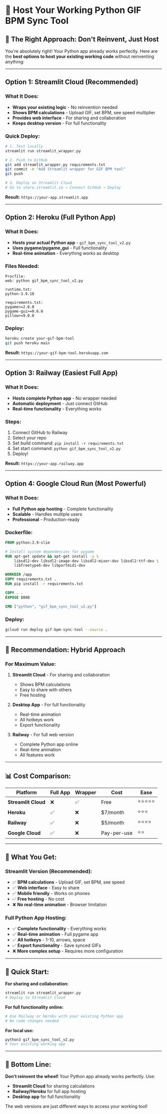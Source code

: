# 🚀 Host Your Working Python GIF BPM Sync Tool

## 🎯 The Right Approach: Don't Reinvent, Just Host

You're absolutely right! Your Python app already works perfectly. Here are the **best options to host your existing working code** without reinventing anything:

---

## Option 1: Streamlit Cloud (Recommended)

### What It Does:
- **Wraps your existing logic** - No reinvention needed
- **Shows BPM calculations** - Upload GIF, set BPM, see speed multiplier
- **Provides web interface** - For sharing and collaboration
- **Keeps desktop version** - For full functionality

### Quick Deploy:
```bash
# 1. Test locally
streamlit run streamlit_wrapper.py

# 2. Push to GitHub
git add streamlit_wrapper.py requirements.txt
git commit -m "Add Streamlit wrapper for GIF BPM tool"
git push

# 3. Deploy on Streamlit Cloud
# Go to share.streamlit.io → Connect GitHub → Deploy
```

**Result:** `https://your-app.streamlit.app`

---

## Option 2: Heroku (Full Python App)

### What It Does:
- **Hosts your actual Python app** - `gif_bpm_sync_tool_v2.py`
- **Uses pygame/pygame_gui** - Full functionality
- **Real-time animation** - Everything works as desktop

### Files Needed:
```
Procfile:
web: python gif_bpm_sync_tool_v2.py

runtime.txt:
python-3.9.18

requirements.txt:
pygame>=2.0.0
pygame-gui>=0.6.0
pillow>=9.0.0
```

### Deploy:
```bash
heroku create your-gif-bpm-tool
git push heroku main
```

**Result:** `https://your-gif-bpm-tool.herokuapp.com`

---

## Option 3: Railway (Easiest Full App)

### What It Does:
- **Hosts complete Python app** - No wrapper needed
- **Automatic deployment** - Just connect GitHub
- **Real-time functionality** - Everything works

### Steps:
1. Connect GitHub to Railway
2. Select your repo
3. Set build command: `pip install -r requirements.txt`
4. Set start command: `python gif_bpm_sync_tool_v2.py`
5. Deploy!

**Result:** `https://your-app.railway.app`

---

## Option 4: Google Cloud Run (Most Powerful)

### What It Does:
- **Full Python app hosting** - Complete functionality
- **Scalable** - Handles multiple users
- **Professional** - Production-ready

### Dockerfile:
```dockerfile
FROM python:3.9-slim

# Install system dependencies for pygame
RUN apt-get update && apt-get install -y \
    libsdl2-dev libsdl2-image-dev libsdl2-mixer-dev libsdl2-ttf-dev \
    libfreetype6-dev libportmidi-dev

WORKDIR /app
COPY requirements.txt .
RUN pip install -r requirements.txt

COPY . .
EXPOSE 8080

CMD ["python", "gif_bpm_sync_tool_v2.py"]
```

### Deploy:
```bash
gcloud run deploy gif-bpm-sync-tool --source .
```

---

## 🎯 Recommendation: Hybrid Approach

### For Maximum Value:

1. **Streamlit Cloud** - For sharing and collaboration
   - Shows BPM calculations
   - Easy to share with others
   - Free hosting

2. **Desktop App** - For full functionality
   - Real-time animation
   - All hotkeys work
   - Export functionality

3. **Railway** - For full web version
   - Complete Python app online
   - Real-time animation
   - All features work

---

## 📊 Cost Comparison:

| Platform | Full App | Wrapper | Cost | Ease |
|----------|----------|---------|------|------|
| **Streamlit Cloud** | ❌ | ✅ | Free | ⭐⭐⭐⭐⭐ |
| **Heroku** | ✅ | ❌ | $7/month | ⭐⭐⭐ |
| **Railway** | ✅ | ❌ | $5/month | ⭐⭐⭐⭐ |
| **Google Cloud** | ✅ | ❌ | Pay-per-use | ⭐⭐ |

---

## 🎵 What You Get:

### Streamlit Version (Recommended):
- ✅ **BPM calculations** - Upload GIF, set BPM, see speed
- ✅ **Web interface** - Easy to share
- ✅ **Mobile friendly** - Works on phones
- ✅ **Free hosting** - No cost
- ❌ **No real-time animation** - Browser limitation

### Full Python App Hosting:
- ✅ **Complete functionality** - Everything works
- ✅ **Real-time animation** - Full pygame app
- ✅ **All hotkeys** - 1-10, arrows, space
- ✅ **Export functionality** - Save synced GIFs
- ❌ **More complex setup** - Requires more configuration

---

## 🚀 Quick Start:

**For sharing and collaboration:**
```bash
streamlit run streamlit_wrapper.py
# Deploy to Streamlit Cloud
```

**For full functionality online:**
```bash
# Use Railway or Heroku with your existing Python app
# No code changes needed
```

**For local use:**
```bash
python3 gif_bpm_sync_tool_v2.py
# Your existing working app
```

---

## 🎯 Bottom Line:

**Don't reinvent the wheel!** Your Python app already works perfectly. Use:
- **Streamlit Cloud** for sharing calculations
- **Railway/Heroku** for full app hosting
- **Desktop app** for full functionality

The web versions are just different ways to access your working tool! 